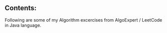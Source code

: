 ## Contents: 
Following are some of my Algorithm excercises from AlgoExpert / LeetCode in Java language.
